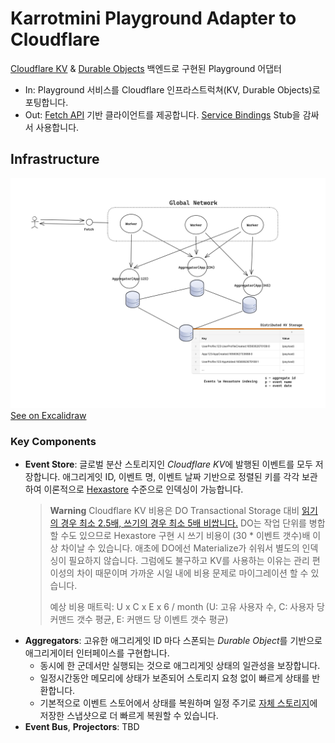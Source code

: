 # Karrotmini Playground Adapter to Cloudflare

[Cloudflare KV](https://developers.cloudflare.com/workers/runtime-apis/kv/) & [Durable Objects](https://developers.cloudflare.com/workers/runtime-apis/durable-objects/) 백엔드로 구현된 Playground 어댑터

- In: Playground 서비스를 Cloudflare 인프라스트럭쳐(KV, Durable Objects)로 포팅합니다.
- Out: [Fetch API](https://developer.mozilla.org/ko/docs/Web/API/Fetch_API) 기반 클라이언트를 제공합니다. [Service Bindings](https://developers.cloudflare.com/workers/platform/bindings/about-service-bindings/) Stub을 감싸서 사용합니다.

## Infrastructure

![Infrastructure Overview](_images/playground-cloudflare-infrastructure-overview.png)
[See on Excalidraw](https://excalidraw.com/#json=bgse0GaQT4xgha9bR7e9z,YKRMirhUr5y3FTmOy2CF6Q)

### Key Components

- **Event Store**: 글로벌 분산 스토리지인 *Cloudflare KV*에 발행된 이벤트를 모두 저장합니다. 애그리게잇 ID, 이벤트 명, 이벤트 날짜 기반으로 정렬된 키를 각각 보관하여 이론적으로 [Hexastore](http://karras.rutgers.edu/hexastore.pdf) 수준으로 인덱싱이 가능합니다.
  > **Warning**
  > Cloudflare KV 비용은 DO Transactional Storage 대비 [읽기의 경우 최소 2.5배, 쓰기의 경우 최소 5배 비쌉니다.](https://developers.cloudflare.com/workers/platform/pricing/#workers-kv)
  > DO는 작업 단위를 병합할 수도 있으므로 Hexastore 구현 시 쓰기 비용이 (30 * 이벤트 갯수)배 이상 차이날 수 있습니다.
  > 애초에 DO에선 Materialize가 쉬워서 별도의 인덱싱이 필요하지 않습니다.
  > 그럼에도 불구하고 KV를 사용하는 이유는 관리 편이성의 차이 때문이며 가까운 시일 내에 비용 문제로 마이그레이션 할 수 있습니다.
  >
  > 예상 비용 매트릭: U x C x E x 6 / month
  > (U: 고유 사용자 수, C: 사용자 당 커맨드 갯수 평균, E: 커맨드 당 이벤트 갯수 평균)
- **Aggregators**: 고유한 애그리게잇 ID 마다 스폰되는 *Durable Object*를 기반으로 애그리게이터 인터페이스를 구현합니다.
  - 동시에 한 군데서만 실행되는 것으로 애그리게잇 상태의 일관성을 보장합니다.
  - 일정시간동안 메모리에 상태가 보존되어 스토리지 요청 없이 빠르게 상태를 반환합니다.
  - 기본적으로 이벤트 스토어에서 상태를 복원하며 일정 주기로 [자체 스토리지](https://developers.cloudflare.com/workers/runtime-apis/durable-objects/#transactional-storage-api)에 저장한 스냅샷으로 더 빠르게 복원할 수 있습니다.
- **Event Bus**, **Projectors**: TBD
